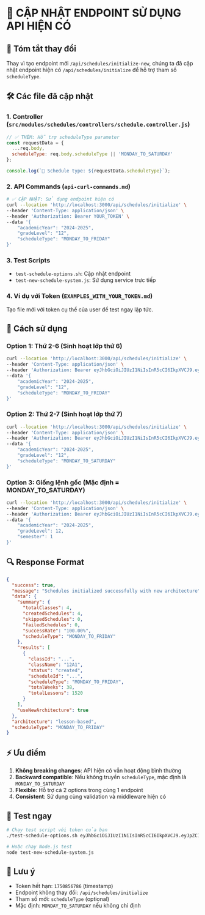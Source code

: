 # 🔄 CẬP NHẬT ENDPOINT SỬ DỤNG API HIỆN CÓ

## 📌 Tóm tắt thay đổi

Thay vì tạo endpoint mới `/api/schedules/initialize-new`, chúng ta đã cập nhật endpoint hiện có `/api/schedules/initialize` để hỗ trợ tham số `scheduleType`.

## 🛠️ Các file đã cập nhật

### 1. **Controller** (`src/modules/schedules/controllers/schedule.controller.js`)
```javascript
// ✅ THÊM: Hỗ trợ scheduleType parameter
const requestData = {
  ...req.body,
  scheduleType: req.body.scheduleType || 'MONDAY_TO_SATURDAY'
};

console.log(`📅 Schedule type: ${requestData.scheduleType}`);
```

### 2. **API Commands** (`api-curl-commands.md`)
```bash
# ✅ CẬP NHẬT: Sử dụng endpoint hiện có
curl --location 'http://localhost:3000/api/schedules/initialize' \
--header 'Content-Type: application/json' \
--header 'Authorization: Bearer YOUR_TOKEN' \
--data '{
    "academicYear": "2024-2025",
    "gradeLevel": "12",
    "scheduleType": "MONDAY_TO_FRIDAY"
}'
```

### 3. **Test Scripts**
- `test-schedule-options.sh`: Cập nhật endpoint
- `test-new-schedule-system.js`: Sử dụng service trực tiếp

### 4. **Ví dụ với Token** (`EXAMPLES_WITH_YOUR_TOKEN.md`)
Tạo file mới với token cụ thể của user để test ngay lập tức.

## 🎯 Cách sử dụng

### Option 1: Thứ 2-6 (Sinh hoạt lớp thứ 6)
```bash
curl --location 'http://localhost:3000/api/schedules/initialize' \
--header 'Content-Type: application/json' \
--header 'Authorization: Bearer eyJhbGciOiJIUzI1NiIsInR5cCI6IkpXVCJ9.eyJpZCI6IjY4NGQyOWE0OWEzMGQ4NWQ1OGNmMGNkZiIsImlhdCI6MTc1MDc3MDM4NiwiZXhwIjoxNzUwODU2Nzg2fQ.0J3MF4r7d_PPKMqHIhz48ndq_tlYtqIhSQladoDNNZM' \
--data '{
    "academicYear": "2024-2025",
    "gradeLevel": "12",
    "scheduleType": "MONDAY_TO_FRIDAY"
}'
```

### Option 2: Thứ 2-7 (Sinh hoạt lớp thứ 7) 
```bash
curl --location 'http://localhost:3000/api/schedules/initialize' \
--header 'Content-Type: application/json' \
--header 'Authorization: Bearer eyJhbGciOiJIUzI1NiIsInR5cCI6IkpXVCJ9.eyJpZCI6IjY4NGQyOWE0OWEzMGQ4NWQ1OGNmMGNkZiIsImlhdCI6MTc1MDc3MDM4NiwiZXhwIjoxNzUwODU2Nzg2fQ.0J3MF4r7d_PPKMqHIhz48ndq_tlYtqIhSQladoDNNZM' \
--data '{
    "academicYear": "2024-2025",
    "gradeLevel": "12",
    "scheduleType": "MONDAY_TO_SATURDAY"
}'
```

### Option 3: Giống lệnh gốc (Mặc định = MONDAY_TO_SATURDAY)
```bash
curl --location 'http://localhost:3000/api/schedules/initialize' \
--header 'Content-Type: application/json' \
--header 'Authorization: Bearer eyJhbGciOiJIUzI1NiIsInR5cCI6IkpXVCJ9.eyJpZCI2OWE0OWEzMGQ4NWQ1OGNmMGNkZiIsImlhdCI6MTc1MDc3MDM4NiwiZXhwIjoxNzUwODU2Nzg2fQ.0J3MF4r7d_PPKMqHIhz48ndq_tlYtqIhSQladoDNNZM' \
--data '{
    "academicYear": "2024-2025",
    "gradeLevel": 12,
    "semester": 1
}'
```

## 🔍 Response Format

```json
{
  "success": true,
  "message": "Schedules initialized successfully with new architecture",
  "data": {
    "summary": {
      "totalClasses": 4,
      "createdSchedules": 4,
      "skippedSchedules": 0,
      "failedSchedules": 0,
      "successRate": "100.00%",
      "scheduleType": "MONDAY_TO_FRIDAY"
    },
    "results": [
      {
        "classId": "...",
        "className": "12A1",
        "status": "created",
        "scheduleId": "...",
        "scheduleType": "MONDAY_TO_FRIDAY",
        "totalWeeks": 38,
        "totalLessons": 1520
      }
    ],
    "useNewArchitecture": true
  },
  "architecture": "lesson-based",
  "scheduleType": "MONDAY_TO_FRIDAY"
}
```

## ⚡ Ưu điểm

1. **Không breaking changes**: API hiện có vẫn hoạt động bình thường
2. **Backward compatible**: Nếu không truyền `scheduleType`, mặc định là `MONDAY_TO_SATURDAY`
3. **Flexible**: Hỗ trợ cả 2 options trong cùng 1 endpoint
4. **Consistent**: Sử dụng cùng validation và middleware hiện có

## 🧪 Test ngay

```bash
# Chạy test script với token của bạn
./test-schedule-options.sh eyJhbGciOiJIUzI1NiIsInR5cCI6IkpXVCJ9.eyJpZCI6IjY4NGQyOWE0OWEzMGQ4NWQ1OGNmMGNkZiIsImlhdCI6MTc1MDc3MDM4NiwiZXhwIjoxNzUwODU2Nzg2fQ.0J3MF4r7d_PPKMqHIhz48ndq_tlYtqIhSQladoDNNZM

# Hoặc chạy Node.js test
node test-new-schedule-system.js
```

## 🚨 Lưu ý

- Token hết hạn: `1750856786` (timestamp)
- Endpoint không thay đổi: `/api/schedules/initialize`
- Tham số mới: `scheduleType` (optional)
- Mặc định: `MONDAY_TO_SATURDAY` nếu không chỉ định 